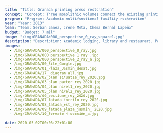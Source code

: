 ```yaml
---
title: "Title: Granada printing press restoration"
concept: "Concept: Three monolithic volumes connect the existing printing press monument with Jasmin square of Granada"
program: "Program: Academic multifunctional facility restoration"
year: "Year: 2013"
team: "Team: Serban Ganea, Irene Meta, Chema Bernal Lapeña"
budget: "Budget: 7 mil"
image: "/img/GRANADA/000_perspective_0_ray_square1.jpg"
description: "Description: Academic lodging, library and restaurant. Part of the Granada Architecture restoration courses, the proposal connects and expands the former printing press into a multifunctional facility."
images:
  - /img/GRANADA/000_perspective_0_ray.jpg
  - /img/GRANADA/000_perspective_1_ray_.jpg
  - /img/GRANADA/000_perspective_2_ray_a.jpg
  - /img/GRANADA/00_Site_Google.jpg
  - /img/GRANADA/01_Plaza_Jasmin_desat.jpg
  - /img/GRANADA/17__diagram all.jpg
  - /img/GRANADA/02_plan situatie_rey_2020.jpg
  - /img/GRANADA/03_plan parter_rey_2020.jpg
  - /img/GRANADA/04_plan nivel1_rey_2020.jpg
  - /img/GRANADA/05_plan nivel2_rey_2020.jpg
  - /img/GRANADA/06_sectiune_rey_2020.jpg
  - /img/GRANADA/07_fatada torrilo_rey 2020.jpg
  - /img/GRANADA/08_fatada_est_rey_2020.jpg
  - /img/GRANADA/09_fatada_plaza_jasmin_ 2020.jpg
  - /img/GRANADA/10_formato 4 sección_a.jpg
 
date: 2020-05-02T00:06:22+03:00
---
```

